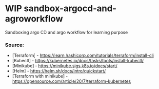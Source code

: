 # WIP sandbox-argocd-and-agroworkflow
Sandboxing argo CD and argo workflow for learning purpose

### Source:

* [Terraform] - https://learn.hashicorp.com/tutorials/terraform/install-cli
* [Kubectl] - https://kubernetes.io/docs/tasks/tools/install-kubectl/
* [Minikube] - https://minikube.sigs.k8s.io/docs/start/
* [Helm] - https://helm.sh/docs/intro/quickstart/
* [Terraform with minikube] - https://opensource.com/article/20/7/terraform-kubernetes
